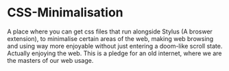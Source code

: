 # CSS-Minimalisation
A place where you can get css files that run alongside Stylus (A broswer extension), to minimalise certain areas of the web, making web browsing and using way more enjoyable without just entering a doom-like scroll state. Actually enjoying the web. This is a pledge for an old internet, where we are the masters of our web usage.

